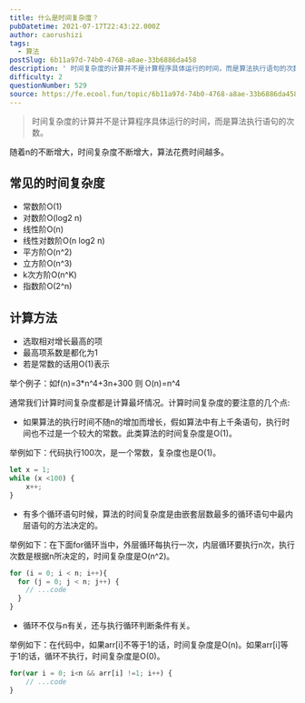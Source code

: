 ```yaml
---
title: 什么是时间复杂度？
pubDatetime: 2021-07-17T22:43:22.000Z
author: caorushizi
tags:
  - 算法
postSlug: 6b11a97d-74b0-4768-a8ae-33b6886da458
description: ' 时间复杂度的计算并不是计算程序具体运行的时间，而是算法执行语句的次数。 随着n的不断增大，时间复杂度不断增大，算法花费时间越多。 常见的时间复杂度 常数阶O(1) 对数阶O(log2 n) 线性阶O(n) 线性对数阶O(n log2 n) 平方阶O(n^2) 立方阶O(n^3) k次方阶O(n^K) 指数阶O(2^n) 计算方法 选取相对增长最高的项 最高项系数是都化为1 若是常数的话用O(1)'
difficulty: 2
questionNumber: 529
source: https://fe.ecool.fun/topic/6b11a97d-74b0-4768-a8ae-33b6886da458
---
```


> 时间复杂度的计算并不是计算程序具体运行的时间，而是算法执行语句的次数。

随着n的不断增大，时间复杂度不断增大，算法花费时间越多。

## 常见的时间复杂度

* 常数阶O(1)
* 对数阶O(log2 n)
* 线性阶O(n)
* 线性对数阶O(n log2 n)
* 平方阶O(n^2)
* 立方阶O(n^3)
* k次方阶O(n^K)
* 指数阶O(2^n)

## 计算方法

* 选取相对增长最高的项
* 最高项系数是都化为1
* 若是常数的话用O(1)表示

举个例子：如f(n)=3*n^4+3n+300 则 O(n)=n^4

通常我们计算时间复杂度都是计算最坏情况。计算时间复杂度的要注意的几个点:

* 如果算法的执行时间不随n的增加而增长，假如算法中有上千条语句，执行时间也不过是一个较大的常数。此类算法的时间复杂度是O(1)。

举例如下：代码执行100次，是一个常数，复杂度也是O(1)。
```javascript
let x = 1;
while (x <100) {
	x++;
}
```

* 有多个循环语句时候，算法的时间复杂度是由嵌套层数最多的循环语句中最内层语句的方法决定的。

举例如下：在下面for循环当中，外层循环每执行一次，内层循环要执行n次，执行次数是根据n所决定的，时间复杂度是O(n^2)。

```javascript
for (i = 0; i < n; i++){
  for (j = 0; j < n; j++) {
  	// ...code
  }
}
```

* 循环不仅与n有关，还与执行循环判断条件有关。

举例如下：在代码中，如果arr[i]不等于1的话，时间复杂度是O(n)。如果arr[i]等于1的话，循环不执行，时间复杂度是O(0)。

```javascript
for(var i = 0; i<n && arr[i] !=1; i++) {
	// ...code
}
```

